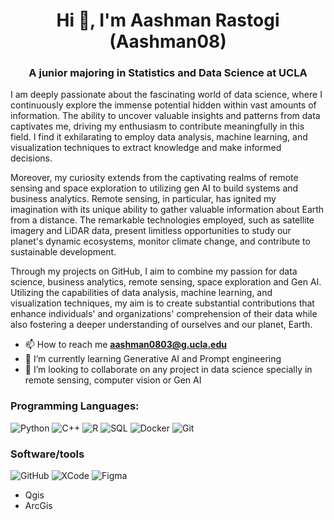 <h1 align="center">Hi 👋, I'm Aashman Rastogi (Aashman08)</h1> 
<h3 align="center">A junior majoring in Statistics and Data Science at UCLA</h3> 

I am deeply passionate about the fascinating world of data science, where I continuously explore the immense potential hidden within vast amounts of information. The ability to uncover valuable insights and patterns from data captivates me, driving my enthusiasm to contribute meaningfully in this field. I find it exhilarating to employ data analysis, machine learning, and visualization techniques to extract knowledge and make informed decisions.

Moreover, my curiosity extends from the  captivating realms of remote sensing and space exploration to utilizing gen AI to build systems and business analytics. Remote sensing, in particular, has ignited my imagination with its unique ability to gather valuable information about Earth from a distance. The remarkable technologies employed, such as satellite imagery and LiDAR data, present limitless opportunities to study our planet's dynamic ecosystems, monitor climate change, and contribute to sustainable development.

Through my projects on GitHub, I aim to combine my passion for data science, business analytics, remote sensing, space exploration and Gen AI. Utilizing the capabilities of data analysis, machine learning, and visualization techniques, my aim is to create substantial contributions that enhance individuals' and organizations' comprehension of their data while also fostering a deeper understanding of ourselves and our planet, Earth.

<!-- ONE LINERS --> 
- 📫 How to reach me **aashman0803@g.ucla.edu** 
- 🌱 I’m currently learning Generative AI and Prompt engineering
- 👯 I’m looking to collaborate on any project in data science specially in remote sensing, computer vision or Gen AI

### Programming Languages:
![Python](https://img.shields.io/badge/-Python-2d2b55?style=for-the-badge&logo=Python)
![C++](https://img.shields.io/badge/-C++-2d2b55?style=for-the-badge&logo=Cplusplus)
![R](https://img.shields.io/badge/R-276DC3?style=for-the-badge&logo=r&logoColor=white)
![SQL](https://img.shields.io/badge/-SQL-2d2b55?style=for-the-badge&logo=MySQL)
![Docker](https://img.shields.io/badge/-Docker-2d2b55?style=for-the-badge&logo=Docker)
![Git](https://img.shields.io/badge/-Git-2d2b55?style=for-the-badge&logo=git)

### Software/tools
![GitHub](https://img.shields.io/badge/-GitHub-2d2b55?style=for-the-badge&logo=github)
![XCode](https://img.shields.io/badge/-XCode-2d2b55?style=for-the-badge&logo=Xcode)
![Figma](https://img.shields.io/badge/-Figma-2d2b55?style=for-the-badge&logo=Figma)
- Qgis
- ArcGis


<!--
**Aashman08/Aashman08** is a ✨ _special_ ✨ repository because its `README.md` (this file) appears on your GitHub profile.

Here are some ideas to get you started:

- 🔭 I’m currently working on ...
- 🌱 I’m currently learning ...
- 👯 I’m looking to collaborate on ...
- 🤔 I’m looking for help with ...
- 💬 Ask me about ...
- 📫 How to reach me: ...
- 😄 Pronouns: ...
- ⚡ Fun fact: ...
-->

